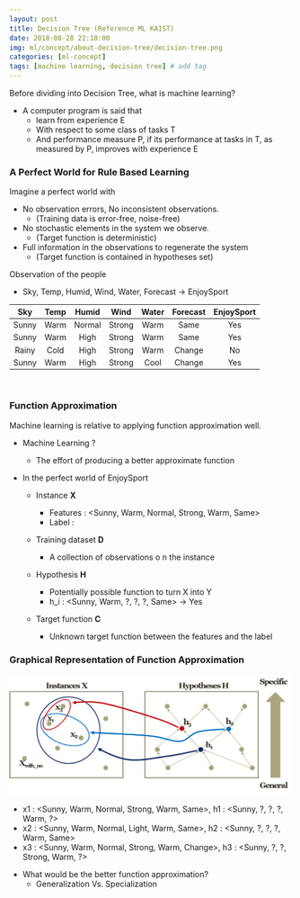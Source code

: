 ```yaml
---
layout: post
title: Decision Tree (Reference ML KAIST)
date: 2018-08-28 22:10:00
img: ml/concept/about-decision-tree/decision-tree.png
categories: [ml-concept] 
tags: [machine learning, decision tree] # add tag
---
```


Before dividing into Decision Tree, what is machine learning? <br>
+ A computer program is said that
    - learn from experience E
    - With respect to some class of tasks T
    - And performance measure P, if its performance at tasks in T, as measured by P, improves with experience E
    
  

### A Perfect World for Rule Based Learning   

Imagine a perfect world with
+ No observation errors, No inconsistent observations.
    - (Training data is error-free, noise-free)
+ No stochastic elements in the system we observe.
    - (Target function is deterministic)
+ Full information in the observations to regenerate the system
    - (Target function is contained in hypotheses set)
    
Observation of the people
+ Sky, Temp, Humid, Wind, Water, Forecast → EnjoySport

|  Sky  | Temp |  Humid |  Wind  | Water | Forecast | EnjoySport |
|:-----:|:----:|:------:|:------:|:-----:|:-------:|:----------:|
| Sunny | Warm | Normal | Strong |  Warm |   Same  |     Yes    |
| Sunny | Warm |  High  | Strong |  Warm |   Same  |     Yes    |
| Rainy | Cold |  High  | Strong |  Warm |  Change |     No     |
| Sunny | Warm |  High  | Strong |  Cool |  Change |     Yes    |

<br>

### Function Approximation

Machine learning is relative to applying function approximation well.

+ Machine Learning ?
    - The effort of producing a better approximate function

+ In the perfect world of EnjoySport
    - Instance **X** <br>
        - Features : <Sunny, Warm, Normal, Strong, Warm, Same>
        - Label : <Yes>
        
    - Training dataset **D** <br>
        - A collection of observations o n the instance
        
    - Hypothesis **H** <br>
        - Potentially possible function to turn X into Y
        - h_i : <Sunny, Warm, ?, ?, ?, Same> → Yes
    
    - Target function **C** <br>
        - Unknown target function between the features and the label
        
        
### Graphical Representation of Function Approximation

![1](../assets/img/ml/concept/about-decision-tree/graphic.png)

- x1 : <Sunny, Warm, Normal, Strong, Warm, Same>, h1 : <Sunny, ?, ?, ?, Warm, ?> <br>
- x2 : <Sunny, Warm, Normal, Light, Warm, Same>, h2 : <Sunny, ?, ?, ?, Warm, Same> <br>
- x3 : <Sunny, Warm, Normal, Strong, Warm, Change>, h3 : <Sunny, ?, ?, Strong, Warm, ?>

+ What would be the better function approximation?
    - Generalization Vs. Specialization
    
    



